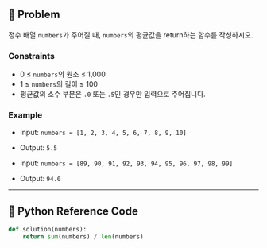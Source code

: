 ## 🧠 Problem
정수 배열 `numbers`가 주어질 때, `numbers`의 평균값을 return하는 함수를 작성하시오.

### Constraints
- 0 ≤ `numbers`의 원소 ≤ 1,000
- 1 ≤ `numbers`의 길이 ≤ 100
- 평균값의 소수 부분은 `.0` 또는 `.5`인 경우만 입력으로 주어집니다.

### Example
- Input: `numbers = [1, 2, 3, 4, 5, 6, 7, 8, 9, 10]`
- Output: `5.5`

- Input: `numbers = [89, 90, 91, 92, 93, 94, 95, 96, 97, 98, 99]`
- Output: `94.0`

---

## 🐍 Python Reference Code

```python
def solution(numbers):
    return sum(numbers) / len(numbers)
```
